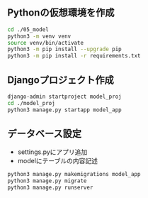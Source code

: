 ## Pythonの仮想環境を作成

```sh
cd ./05_model
python3 -m venv venv
source venv/bin/activate
python3 -m pip install --upgrade pip
python3 -m pip install -r requirements.txt
```

## Djangoプロジェクト作成

```sh
django-admin startproject model_proj
cd ./model_proj
python3 manage.py startapp model_app
```

## データベース設定

* settings.pyにアプリ追加
* modelにテーブルの内容記述

```sh
python3 manage.py makemigrations model_app
python3 manage.py migrate
python3 manage.py runserver
```